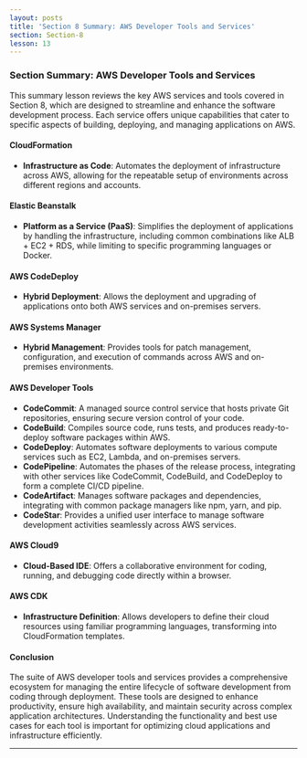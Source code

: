 ```yaml
---
layout: posts
title: 'Section 8 Summary: AWS Developer Tools and Services'
section: Section-8
lesson: 13
---
```


### Section Summary: AWS Developer Tools and Services

This summary lesson reviews the key AWS services and tools covered in Section 8, which are designed to streamline and enhance the software development process. Each service offers unique capabilities that cater to specific aspects of building, deploying, and managing applications on AWS.

<!-- pagebreak -->

#### CloudFormation

- **Infrastructure as Code**: Automates the deployment of infrastructure across AWS, allowing for the repeatable setup of environments across different regions and accounts.

#### Elastic Beanstalk

- **Platform as a Service (PaaS)**: Simplifies the deployment of applications by handling the infrastructure, including common combinations like ALB + EC2 + RDS, while limiting to specific programming languages or Docker.

#### AWS CodeDeploy

- **Hybrid Deployment**: Allows the deployment and upgrading of applications onto both AWS services and on-premises servers.

#### AWS Systems Manager

- **Hybrid Management**: Provides tools for patch management, configuration, and execution of commands across AWS and on-premises environments.

<!-- pagebreak -->

#### AWS Developer Tools

- **CodeCommit**: A managed source control service that hosts private Git repositories, ensuring secure version control of your code.
- **CodeBuild**: Compiles source code, runs tests, and produces ready-to-deploy software packages within AWS.
- **CodeDeploy**: Automates software deployments to various compute services such as EC2, Lambda, and on-premises servers.
- **CodePipeline**: Automates the phases of the release process, integrating with other services like CodeCommit, CodeBuild, and CodeDeploy to form a complete CI/CD pipeline.
- **CodeArtifact**: Manages software packages and dependencies, integrating with common package managers like npm, yarn, and pip.
- **CodeStar**: Provides a unified user interface to manage software development activities seamlessly across AWS services.

#### AWS Cloud9

- **Cloud-Based IDE**: Offers a collaborative environment for coding, running, and debugging code directly within a browser.

#### AWS CDK

- **Infrastructure Definition**: Allows developers to define their cloud resources using familiar programming languages, transforming into CloudFormation templates.

<!-- pagebreak -->

#### Conclusion

The suite of AWS developer tools and services provides a comprehensive ecosystem for managing the entire lifecycle of software development from coding through deployment. These tools are designed to enhance productivity, ensure high availability, and maintain security across complex application architectures. Understanding the functionality and best use cases for each tool is important for optimizing cloud applications and infrastructure efficiently.

---
